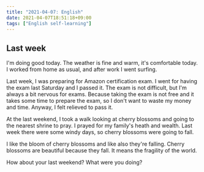 ```yaml
---
title: "2021-04-07: English"
date: 2021-04-07T18:51:18+09:00
tags: ["English self-learning"]
---
```


## Last week

I'm doing good today.
The weather is fine and warm, it's comfortable today.
I worked from home as usual, and after work I went surfing.

Last week, I was preparing for Amazon certification exam.
I went for having the exam last Saturday and I passed it.
The exam is not difficult, but I'm always a bit nervous for exams.
Because taking the exam is not free and it takes some time to prepare the exam, so I don't want to waste my money and time.
Anyway, I felt relieved to pass it.

At the last weekend, I took a walk looking at cherry blossoms and going to the nearest shrine to pray. I prayed for my family's heath and wealth.
Last week there were some windy days, so cherry blossoms were going to fall.

I like the bloom of cherry blossoms and like also they're falling.
Cherry blossoms are beautiful because they fall.
It means the fragility of the world.

How about your last weekend?
What were you doing?
